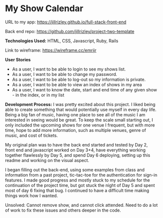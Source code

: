 # My Show Calendar

URL to my app: https://jillrizley.github.io/full-stack-front-end

Back end repo: https://github.com/jillrizley/project-two-template

**Technologies Used:** HTML, CSS, Javascript, Ruby, Rails

Link to wireframe: https://wireframe.cc/emrijr

**User Stories**
* As a user, I want to be able to login to see my shows list.
* As a user, I want to be able to change my password.
* As a user, I want to be able to log-out so my information is private.
* As a user, I want to be able to view an index of shows in my area
* As a user, I want to know the date, start and end time of any given show - in the index, or in my list

**Development Process:**
I was pretty excited about this project. I liked being able to create something that would potentially use myself in every day life. Being a big fan of music, having one place to see all of the music I am interested in seeing would be great. To keep the scale small starting out, I only included the upcoming shows for one venue I frequent, but with more time, hope to add more information, such as multiple venues, genre of music, and cost of tickets.

My original plan was to have the back end started and tested by Day 2, front end and javascript worked on Day 3+4, have everything working together flawlessly by Day 5, and spend Day 6 deploying, setting up this readme and working on the visual aspect.

I began filling out the back-end, using some examples from class and information from a past project, tic-tac-toe for the authentication for sign-in features. I made good progress and mostly stuck to my schedule for the continuation of the project time, but got stuck the night of Day 5 and spent most of day 6 fixing that bug. I continued to have a difficult time making things work how I wanted.

Unsolved: Cannot remove show, and cannot click attended. Need to do a lot of work to fix these issues and others deeper in the code.

